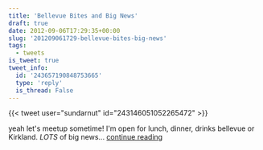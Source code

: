 ```yaml
---
title: 'Bellevue Bites and Big News'
draft: true
date: 2012-09-06T17:29:35+00:00
slug: '201209061729-bellevue-bites-big-news'
tags:
  - tweets
is_tweet: true
tweet_info:
  id: '243657190848753665'
  type: 'reply'
  is_thread: False
---
```




{{< tweet user="sundarnut" id="243146051052265472" >}}

yeah let's meetup sometime! I'm open for lunch, dinner, drinks bellevue or Kirkland. *LOTS* of big news... [continue reading](https://x.com/sytelus/status/243657190848753665)

